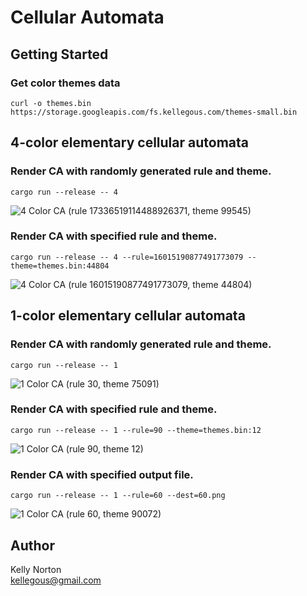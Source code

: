 # Cellular Automata

## Getting Started

### Get color themes data

```
curl -o themes.bin https://storage.googleapis.com/fs.kellegous.com/themes-small.bin
```

## 4-color elementary cellular automata

### Render CA with randomly generated rule and theme.
```
cargo run --release -- 4
```
![4 Color CA (rule 17336519114488926371, theme 99545)](images/ca4-17336519114488926371-99545.png)

### Render CA with specified rule and theme.
```
cargo run --release -- 4 --rule=16015190877491773079 --theme=themes.bin:44804
```
![4 Color CA (rule 16015190877491773079, theme 44804)](images/ca4-16015190877491773079-44804.png)

## 1-color elementary cellular automata

### Render CA with randomly generated rule and theme.
```
cargo run --release -- 1
```

![1 Color CA (rule 30, theme 75091)](images/ca1-30-75091.png)

### Render CA with specified rule and theme.
```
cargo run --release -- 1 --rule=90 --theme=themes.bin:12
```

![1 Color CA (rule 90, theme 12)](images/ca1-90-12.png)

### Render CA with specified output file.
```
cargo run --release -- 1 --rule=60 --dest=60.png
```

![1 Color CA (rule 60, theme 90072)](images/ca1-60-90072.png)

## Author
Kelly Norton<br>
kellegous@gmail.com
